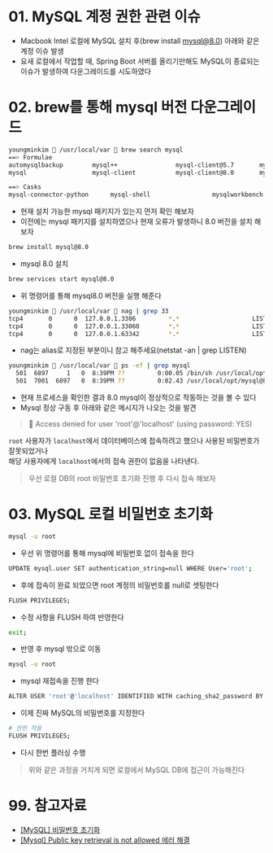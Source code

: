 # 01. **MySQL 계정 권한 관련 이슈**

- Macbook Intel 로컬에 MySQL 설치 후(brew install mysql@8.0) 아래와 같은 계정 이슈 발생
- 요새 로컬에서 작업할 때, Spring Boot 서버를 올리기만해도 MySQL이 종료되는 이슈가 발생하여 다운그레이드를 시도하였다

# 02. **brew를 통해 mysql 버전 다운그레이드**

```bash
youngminkim  /usr/local/var  brew search mysql
==> Formulae
automysqlbackup        mysql++                mysql-client@5.7       mysql-connector-c++    mysql@5.7              mysqltuner
mysql                  mysql-client           mysql-client@8.0       mysql-search-replace   mysql@8.0 ✔            qt-mysql

==> Casks
mysql-connector-python      mysql-shell                 mysqlworkbench              navicat-for-mysql           sqlpro-for-mysql
```

- 현재 설치 가능한 mysql 패키지가 있는지 먼저 확인 해보자
- 이전에는 mysql 패키지를 설치하였으나 현재 오류가 발생하니 8.0 버전을 설치 해보자

```bash
brew install mysql@8.0
```

- mysql 8.0 설치

```bash
brew services start mysql@8.0
```

- 위 명령어를 통해 mysql8.0 버전을 실행 해준다

```bash
youngminkim  /usr/local/var  nag | grep 33
tcp4       0      0  127.0.0.1.3306         *.*                    LISTEN
tcp4       0      0  127.0.0.1.33060        *.*                    LISTEN
tcp4       0      0  127.0.0.1.63342        *.*                    LISTEN
```

- nag는 alias로 지정된 부분이니 참고 해주세요(netstat -an | grep LISTEN)

```bash
youngminkim  /usr/local/var  ps -ef | grep mysql
  501  6897     1   0  8:39PM ??         0:00.05 /bin/sh /usr/local/opt/mysql@8.0/bin/mysqld_safe --datadir=/usr/local/var/mysql
  501  7001  6897   0  8:39PM ??         0:02.43 /usr/local/opt/mysql@8.0/bin/mysqld --basedir=/usr/local/opt/mysql@8.0 --datadir=/usr/local/var/mysql --plugin-dir=/usr/local/opt/mysql@8.0/lib/plugin --log-error=youngminkimui-MacBookPro.local.err --pid-file=youngminkimui-MacBookPro.local.pid
```

- 현재 프로세스을 확인한 결과 8.0 mysql이 정상적으로 작동하는 것을 볼 수 있다
- Mysql 정상 구동 후 아래와 같은 메시지가 나오는 것을 발견

> 🚨 Access denied for user 'root'@'localhost' (using password: YES)

`root` 사용자가 `localhost`에서 데이터베이스에 접속하려고 했으나 사용된 비밀번호가 잘못되었거나  
해당 사용자에게 `localhost`에서의 접속 권한이 없음을 나타낸다.

> 우선 로컬 DB의 root 비밀번호 초기화 진행 후 다시 접속 해보자

# 03. MySQL 로컬 비밀번호 초기화

```bash
mysql -u root
```

- 우선 위 명령어를 통해 mysql에 비밀번호 없이 접속을 한다

```bash
UPDATE mysql.user SET authentication_string=null WHERE User='root';
```

- 후에 접속이 완료 되었으면 root 계정의 비밀번호를 null로 셋팅한다

```bash
FLUSH PRIVILEGES;
```

- 수정 사항을 FLUSH 하여 반영한다

```bash
exit;
```

- 반영 후 mysql 밖으로 이동

```bash
mysql -u root
```

- mysql 재접속을 진행 한다

```bash
ALTER USER 'root'@'localhost' IDENTIFIED WITH caching_sha2_password BY '1234';
```

- 이제 진짜 MySQL의 비밀번호를 지정한다

```bash
# 권한 적용
FLUSH PRIVILEGES;
```

- 다시 한번 플러싱 수행

> 위와 같은 과정을 거치게 되면 로컬에서 MySQL DB에 접근이 가능해진다

# 99. 참고자료

- [[MySQL] 비밀번호 초기화](https://it-mesung.tistory.com/135)
- [[Mysql] Public key retrieval is not allowed 에러 해결](https://deeplify.dev/database/troubleshoot/public-key-retrieval-is-not-allowed)